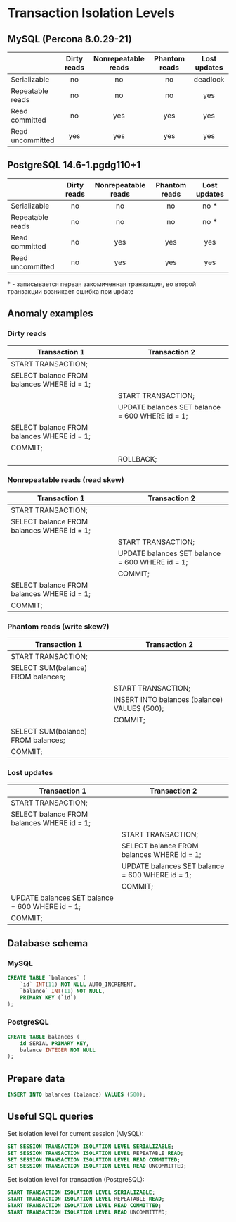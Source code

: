 # Transaction Isolation Levels

## MySQL (Percona 8.0.29-21)

|                  | Dirty reads | Nonrepeatable reads  | Phantom reads | Lost updates |
| :--------------- | :---------: | :------------------: | :-----------: | :----------: |
| Serializable     | no          | no                   | no            | deadlock     |
| Repeatable reads | no          | no                   | no            | yes          |
| Read committed   | no          | yes                  | yes           | yes          |
| Read uncommitted | yes         | yes                  | yes           | yes          |

## PostgreSQL 14.6-1.pgdg110+1

|                  | Dirty reads | Nonrepeatable reads  | Phantom reads | Lost updates | 
| :--------------- | :---------: | :------------------: | :-----------: | :----------: |                                                                                                                
| Serializable     | no          | no                   | no            | no *         | 
| Repeatable reads | no          | no                   | no            | no *         | 
| Read committed   | no          | yes                  | yes           | yes          | 
| Read uncommitted | no          | yes                  | yes           | yes          |

\* - записывается первая закомиченная транзакция, во второй транзакции возникает ошибка при update

## Anomaly examples

### Dirty reads

| Transaction 1                              | Transaction 2                                   |
| ------------------------------------------ | ----------------------------------------------- |
| START TRANSACTION;                         |                                                 |
| SELECT balance FROM balances WHERE id = 1; |                                                 |
|                                            | START TRANSACTION;                              |
|                                            | UPDATE balances SET balance = 600 WHERE id = 1; |
| SELECT balance FROM balances WHERE id = 1; |                                                 |
| COMMIT;                                    |                                                 |
|                                            | ROLLBACK;                                       |

### Nonrepeatable reads (read skew)

| Transaction 1                              | Transaction 2                                   |
| ------------------------------------------ | ----------------------------------------------- |
| START TRANSACTION;                         |                                                 |
| SELECT balance FROM balances WHERE id = 1; |                                                 |
|                                            | START TRANSACTION;                              |
|                                            | UPDATE balances SET balance = 600 WHERE id = 1; |
|                                            | COMMIT;                                         |
| SELECT balance FROM balances WHERE id = 1; |                                                 |
| COMMIT;                                    |                                                 |

### Phantom reads (write skew?)

| Transaction 1                      | Transaction 2                                |
| ---------------------------------- | -------------------------------------------- |
| START TRANSACTION;                 |                                              |
| SELECT SUM(balance) FROM balances; |                                              |
|                                    | START TRANSACTION;                           |
|                                    | INSERT INTO balances (balance) VALUES (500); |
|                                    | COMMIT;                                      |
| SELECT SUM(balance) FROM balances; |                                              |
| COMMIT;                            |                                              |

### Lost updates

| Transaction 1                                   | Transaction 2                                   |
| ----------------------------------------------- | ----------------------------------------------- |
| START TRANSACTION;                              |                                                 |
| SELECT balance FROM balances WHERE id = 1;      |                                                 |
|                                                 | START TRANSACTION;                              |
|                                                 | SELECT balance FROM balances WHERE id = 1;      |
|                                                 | UPDATE balances SET balance = 600 WHERE id = 1; |
|                                                 | COMMIT;                                         |
| UPDATE balances SET balance = 600 WHERE id = 1; |                                                 |
| COMMIT;                                         |                                                 |

## Database schema

### MySQL

``` sql
CREATE TABLE `balances` (
    `id` INT(11) NOT NULL AUTO_INCREMENT,
    `balance` INT(11) NOT NULL,
    PRIMARY KEY (`id`)
);
```

### PostgreSQL

```sql
CREATE TABLE balances (
    id SERIAL PRIMARY KEY,
    balance INTEGER NOT NULL
);
```

## Prepare data

```sql
INSERT INTO balances (balance) VALUES (500);
```

## Useful SQL queries

Set isolation level for current session (MySQL):
```sql
SET SESSION TRANSACTION ISOLATION LEVEL SERIALIZABLE;
SET SESSION TRANSACTION ISOLATION LEVEL REPEATABLE READ;
SET SESSION TRANSACTION ISOLATION LEVEL READ COMMITTED;
SET SESSION TRANSACTION ISOLATION LEVEL READ UNCOMMITTED;
```

Set isolation level for transaction (PostgreSQL):
```sql
START TRANSACTION ISOLATION LEVEL SERIALIZABLE;
START TRANSACTION ISOLATION LEVEL REPEATABLE READ;
START TRANSACTION ISOLATION LEVEL READ COMMITTED;
START TRANSACTION ISOLATION LEVEL READ UNCOMMITTED;
```
